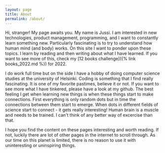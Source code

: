 ```yaml
---
layout: page
title: About
permalink: /about/
---
```


Hi, stranger! My page awaits you. My name is Jussi. I am interested in new technologies, product management, programming, and I want to constantly learn something new. Particularly fascinating is to try to understand how human mind (and body) works. On this site I want to ponder upon these topics. I learn by reading and then writing about what I have learned. If you want to see more of this, check my [12 books challenge]({% link books_2022.md %}) for 2022. 

I do work full time but on the side I have a hobby of doing computer science studies at the university of Helsinki. Coding is something that I find really fascinating. It is one of my favorite pastimes, believe it or not. If you want to see more what I have tinkered, please have a look at my github. The best feeling I get when learning new things is when these things start to make connections. First everything is only random dots but in time the connections between them start to emerge. When dots in different fields of science start to connect - it gets really interesting! Human brain is a muscle and needs to be trained. I can't think of any better way of excercise than that. 

I hope you find the content on these pages interesting and worth reading. If not, luckily there are lot of other pages in the internet to scroll through. As our time on this planet is limited, there is no reason to use it with uninteresting or uninspiring things. 